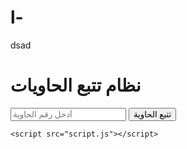 # l-
dsad
<!DOCTYPE html>
<html lang="ar">
<head>
    <meta charset="UTF-8">
    <title>نظام تتبع الحاويات</title>
    <link rel="stylesheet" href="style.css">
</head>
<body>
    <h1>نظام تتبع الحاويات</h1>
    <div class="container">
        <input type="text" id="container-number" placeholder="أدخل رقم الحاوية">
        <button id="track-btn">تتبع الحاوية</button>
    </div>
    <div id="result"></div>

    <script src="script.js"></script>
</body>
</html>
